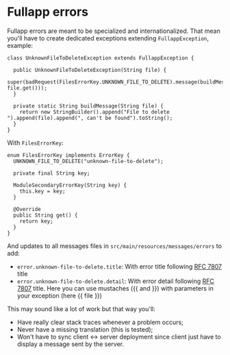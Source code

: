 # Fullapp errors

Fullapp errors are meant to be specialized and internationalized. That mean you'll have to create dedicated exceptions extending `FullappException`, example:

```
class UnknownFileToDeleteException extends FullappException {

  public UnknownFileToDeleteException(String file) {
    super(badRequest(FilesErrorKey.UNKNOWN_FILE_TO_DELETE).message(buildMessage(file)).addParameter("file", file.get()));
  }

  private static String buildMessage(String file) {
    return new StringBuilder().append("File to delete ").append(file).append(", can't be found").toString();
  }
}

```

With `FilesErrorKey`:

```
enum FilesErrorKey implements ErrorKey {
  UNKNOWN_FILE_TO_DELETE("unknown-file-to-delete");

  private final String key;

  ModuleSecondaryErrorKey(String key) {
    this.key = key;
  }

  @Override
  public String get() {
    return key;
  }
}
```

And updates to all messages files in `src/main/resources/messages/errors` to add:

* `error.unknown-file-to-delete.title`: With error title following [RFC 7807](https://www.rfc-editor.org/rfc/rfc7807) title
* `error.unknown-file-to-delete.detail`: With error detail following [RFC 7807](https://www.rfc-editor.org/rfc/rfc7807) title. Here you can use mustaches ({{ and }}) with parameters in your exception (here {{ file }})

This may sound like a lot of work but that way you'll:

* Have really clear stack traces whenever a problem occurs;
* Never have a missing translation (this is tested);
* Won't have to sync client <-> server deployment since client just have to display a message sent by the server.
